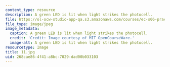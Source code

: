 ```yaml
---
content_type: resource
description: A green LED is lit when light strikes the photocell.
file: https://ol-ocw-studio-app-qa.s3.amazonaws.com/courses/ec-s06-practical-electronics-fall-2004/268cae864f41a8bc7029dad00b033103_11.jpg
file_type: image/jpeg
image_metadata:
  caption: A green LED is lit when light strikes the photocell.
  credit: 'Credit: Image courtesy of MIT OpenCourseWare.'
  image-alt: A green LED is lit when light strikes the photocell.
resourcetype: Image
title: 11.jpg
uid: 268cae86-4f41-a8bc-7029-dad00b033103
---
```


